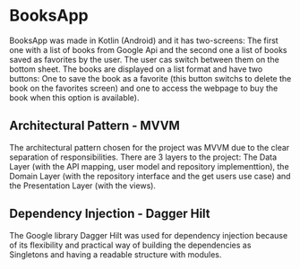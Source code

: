 # BooksApp

BooksApp was made in Kotlin (Android) and it has two-screens: The first one with a list of books from Google Api and the second one a list of books saved as favorites by the user. The user cas switch between them on the bottom sheet. The books are displayed on a list format and have two buttons: One to save the book as a favorite (this button switchs to delete the book on the favorites screen) and one to access the webpage to buy the book when this option is available).

## Architectural Pattern - MVVM
The architectural pattern chosen for the project was MVVM due to the clear separation of responsibilities. There are 3 layers to the project: The Data Layer (with the API mapping, user model and repository implementtion), the Domain Layer (with the repository interface and the get users use case) and the Presentation Layer (with the views). 

## Dependency Injection - Dagger Hilt
The Google library Dagger Hilt was used for dependency injection because of its flexibility and practical way of building the dependencies as Singletons and having a readable structure with modules.
